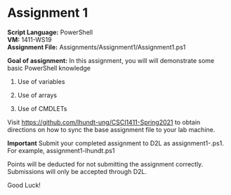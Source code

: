 ﻿# Assignment 1

**Script Language:** PowerShell </br>
**VM:** 1411-WS19</br>
**Assignment File:** Assignments/Assignment1/Assignment1.ps1</br>

**Goal of assignment:** In this assignment, you will will demonstrate some basic PowerShell knowledge

1. Use of variables

2. Use of arrays

3. Use of CMDLETs

Visit https://github.com/lhundt-ung/CSCI1411-Spring2021  to obtain directions on how to sync the base assignment file to your lab machine.

**Important** Submit your completed assignment to D2L as assignment1-<username>.ps1. For example, assignment1-lhundt.ps1

Points will be deducted for not submitting the assignment correctly. Submissions will only be accepted through D2L. 

Good Luck!
